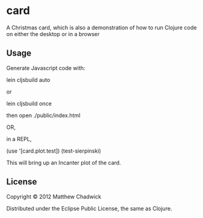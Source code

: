 # card

A Christmas card, which is also a demonstration of how to run Clojure code on either the desktop or
in a browser

## Usage

Generate Javascript code with:

lein cljsbuild auto

or

lein cljsbuild once

then open ./public/index.html

OR,

in a REPL,

(use '[card.plot.test])
(test-sierpinski)

This will bring up an Incanter plot of the card.

## License

Copyright © 2012 Matthew Chadwick

Distributed under the Eclipse Public License, the same as Clojure.

